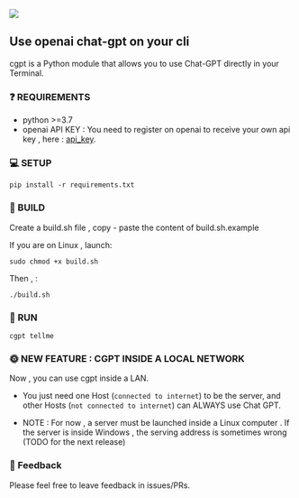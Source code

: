 ![](https://visitor-badge.glitch.me/badge?page_id=Aina15-DT.cli-gpt)

## Use openai chat-gpt on your cli
cgpt is a Python module that allows you to use Chat-GPT directly in your Terminal.

### ❓ REQUIREMENTS

- python >=3.7
- openai API KEY : 
You need to register on openai to receive your own api key , here : [api_key](https://platform.openai.com/account/api-keys).

### 💻 SETUP

```
pip install -r requirements.txt
```

### 🔨 BUILD

Create a build.sh file , copy - paste the content of build.sh.example 

If you are on Linux , launch:

```
sudo chmod +x build.sh
```
Then , :

```
./build.sh
```


### 🚀 RUN

```
cgpt tellme
```

### 🌞 NEW FEATURE : CGPT INSIDE A LOCAL NETWORK

Now , you can use cgpt inside a LAN. 

- You just need one Host (`connected to internet`) to be the server, and other Hosts (`not connected to internet`) can ALWAYS use Chat GPT.  

- NOTE : For now , a server must be launched inside a Linux computer . If the server is inside Windows , the serving address is sometimes wrong (TODO for the next release)

### 💚 Feedback

Please feel free to leave feedback in issues/PRs.
